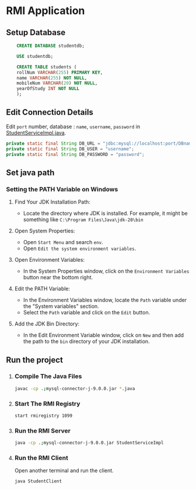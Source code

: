 # RMI Application

## Setup Database
```sql
    CREATE DATABASE studentdb;

    USE studentdb;

    CREATE TABLE students (
    rollNum VARCHAR(255) PRIMARY KEY,
    name VARCHAR(255) NOT NULL,
    mobileNum VARCHAR(20) NOT NULL,
    yearOfStudy INT NOT NULL
    );
```

## Edit Connection Details
Edit `port` number, database : `name`, `username`, `password` in [StudentServiceImpl.java](./StudentServiceImpl.java#16).
```java
private static final String DB_URL = "jdbc:mysql://localhost:port/DBname";
private static final String DB_USER = "username";
private static final String DB_PASSWORD = "password";
```

## Set java path
### Setting the PATH Variable on Windows
1. Find Your JDK Installation Path:

   - Locate the directory where JDK is installed. For example, it might be something like 
   `C:\Program Files\Java\jdk-20\bin`

2. Open System Properties:

   - Open `Start Menu` and search `env`.
   - Open `Edit the system environment variables`.

3. Open Environment Variables:

   - In the System Properties window, click on the `Environment Variables` button near the bottom right.

4. Edit the PATH Variable:

   - In the Environment Variables window, locate the `Path` variable under the "System variables" section.
   - Select the `Path` variable and click on the `Edit` button.

5. Add the JDK Bin Directory:

   - In the Edit Environment Variable window, click on `New` and then add the path to the `bin` directory of your JDK installation.

## Run the project
1. ### Compile The Java Files
    ```bash
    javac -cp .;mysql-connector-j-9.0.0.jar *.java
    ```
2. ### Start The RMI Registry
    ```bash
    start rmiregistry 1099
    ```
3. ### Run the RMI Server
    ```bash
    java -cp .;mysql-connector-j-9.0.0.jar StudentServiceImpl
    ```
4. ### Run the RMI Client
    Open another terminal and run the client.
    ```bash
    java StudentClient
    ```